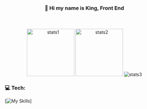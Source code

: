<h3 align="center">👋 Hi my name is King</b>, Front End</h3>
<div align="center">
    <a align="center" href="https://developer-king.netlify.app" style="padding: 0.5rem; border-radius: 0.25rem; margin: 0 auto; border: 1px solid #fff; color: #fff; text-decoration: none;">My Website ↗</a>
</div>

###

<div align="center">
    <picture height="150">
        <source media="(prefers-color-scheme: dark)" srcset="https://github-readme-stats.vercel.app/api?username=developerking-s&hide_title=false&hide_rank=false&show_icons=true&include_all_commits=true&count_private=true&disable_animations=false&theme=dark&locale=en&hide_border=true&bg_color=00000000" />
        <source media="(prefers-color-scheme: light)" srcset="https://github-readme-stats.vercel.app/api?username=developerking-s&hide_title=false&hide_rank=false&show_icons=true&include_all_commits=true&count_private=true&disable_animations=false&locale=en&hide_border=true&bg_color=00000000" />
        <img alt="stats1" height="150" src="https://github-readme-stats.vercel.app/api?username=developerking-s&hide_title=false&hide_rank=false&show_icons=true&include_all_commits=true&count_private=true&disable_animations=false&theme=dark&locale=en&hide_border=true&bg_color=00000000" />
    </picture>
    <picture height="150">
        <source media="(prefers-color-scheme: dark)" srcset="https://github-readme-stats.vercel.app/api/top-langs?username=developerking-s&locale=en&hide_title=false&layout=compact&card_width=320&langs_count=5&theme=dark&hide_border=true&bg_color=00000000" />
        <source media="(prefers-color-scheme: light)" srcset="https://github-readme-stats.vercel.app/api/top-langs?username=developerking-s&locale=en&hide_title=false&layout=compact&card_width=320&langs_count=5&hide_border=true&bg_color=00000000" />
        <img alt="stats2" height="150" src="https://github-readme-stats.vercel.app/api/top-langs?username=developerking-s&locale=en&hide_title=false&layout=compact&card_width=320&langs_count=5&theme=dark&hide_border=true&bg_color=00000000" />
    </picture>
    <picture>
        <source media="(prefers-color-scheme: dark)" srcset="https://github-profile-trophy.vercel.app?username=developerking-s&theme=onestar&column=-1&row=1&margin-w=8&margin-h=8&no-bg=true&no-frame=true&order=4" />
        <source media="(prefers-color-scheme: light)" srcset="https://github-profile-trophy.vercel.app?username=developerking-s&column=-1&row=1&margin-w=8&margin-h=8&no-bg=true&no-frame=true&order=4" />
        <img alt="stats3" src="https://github-profile-trophy.vercel.app?username=developerking-s&theme=onestar&column=-1&row=1&margin-w=8&margin-h=8&no-bg=true&no-frame=true&order=4" />
    </picture>
</div>

###

### 💻 Tech:
[![My Skills](https://skillicons.dev/icons?i=js,html,css,py,node)]


